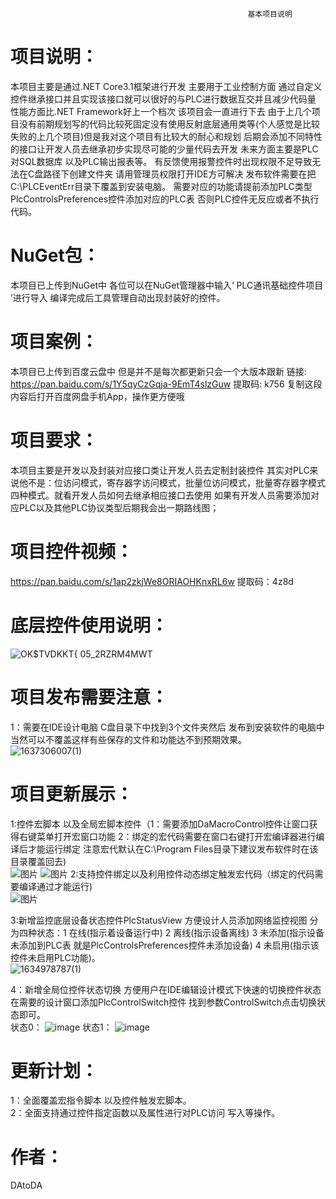                                                          基本项目说明        
# 项目说明：
   本项目主要是通过.NET Core3.1框架进行开发 主要用于工业控制方面 通过自定义控件继承接口并且实现该接口就可以很好的与PLC进行数据互交并且减少代码量 性能方面比.NET Framework好上一个档次
   该项目会一直进行下去 由于上几个项目没有前期规划写的代码比较死固定没有使用反射底层通用类等(个人感觉是比较失败的上几个项目)但是我对这个项目有比较大的耐心和规划 
   后期会添加不同特性的接口让开发人员去继承初步实现尽可能的少量代码去开发  未来方面主要是PLC对SQL数据库 以及PLC输出报表等。
   有反馈使用报警控件时出现权限不足导致无法在C盘路径下创建文件夹 请用管理员权限打开IDE方可解决 发布软件需要在把C:\PLCEventErr目录下覆盖到安装电脑。
   需要对应的功能请提前添加PLC类型PlcControlsPreferences控件添加对应的PLC表 否则PLC控件无反应或者不执行代码。  
# NuGet包：
   本项目已上传到NuGet中 各位可以在NuGet管理器中输入‘ PLC通讯基础控件项目 ’进行导入 编译完成后工具管理自动出现封装好的控件。
# 项目案例：
   本项目已上传到百度云盘中 但是并不是每次都更新只会一个大版本跟新 链接: https://pan.baidu.com/s/1Y5qyCzGqja-9EmT4slzGuw 提取码: k756 复制这段内容后打开百度网盘手机App，操作更方便哦
# 项目要求：
   本项目主要是开发以及封装对应接口类让开发人员去定制封装控件 其实对PLC来说他不是：位访问模式，寄存器字访问模式，批量位访问模式，批量寄存器字模式 四种模式。就看开发人员如何去继承相应接口去使用
   如果有开发人员需要添加对应PLC以及其他PLC协议类型后期我会出一期路线图；  
   
 # 项目控件视频：
 https://pan.baidu.com/s/1ap2zkjWe8ORIAOHKnxRL6w 提取码：4z8d
# 底层控件使用说明：   
 ![OK$TVDKKT{ 05_2RZRM4MWT](https://user-images.githubusercontent.com/60955669/132943726-6ff58945-6766-4f99-a40f-403cd41b0dba.png)
# 项目发布需要注意：
1：需要在IDE设计电脑 C盘目录下中找到3个文件夹然后 发布到安装软件的电脑中  当然可以不覆盖这样有些保存的文件和功能达不到预期效果。  
 ![1637306007(1)](https://user-images.githubusercontent.com/60955669/142580797-c298a9cb-4dbb-4e61-9793-f5b1eb6a8d43.png)  

# 项目更新展示：
1:控件宏脚本 以及全局宏脚本控件（1：需要添加DaMacroControl控件让窗口获得右键菜单打开宏窗口功能 2：绑定的宏代码需要在窗口右键打开宏编译器进行编译后才能运行绑定 注意宏代默认在C:\Program Files目录下建议发布软件时在该目录覆盖回去)  
![图片](https://user-images.githubusercontent.com/60955669/142577081-b05a7c98-e07d-40a3-9303-ab2bafffc7de.png)
![图片](https://user-images.githubusercontent.com/60955669/142577129-2a109e91-8290-4a02-90b4-a5af1ec47d83.png)
2:支持控件绑定以及利用控件动态绑定触发宏代码（绑定的代码需要编译通过才能运行)  
![图片](https://user-images.githubusercontent.com/60955669/142577296-c868b2f2-e780-4125-8e4e-2109ba8e006b.png)

3:新增监控底层设备状态控件PlcStatusView 方便设计人员添加网络监控视图 分为四种状态：1 在线(指示着设备运行中) 2 离线(指示设备离线) 3 未添加(指示设备未添加到PLC表 就是PlcControlsPreferences控件未添加设备) 4 未启用(指示该控件未启用PLC功能)。  
![1634978787(1)](https://user-images.githubusercontent.com/60955669/138549760-7e6c1632-0e76-4714-a564-dd8fb4242e96.png)

4：新增全局位控件状态切换 方便用户在IDE编辑设计模式下快速的切换控件状态 在需要的设计窗口添加PlcControlSwitch控件 找到参数ControlSwitch点击切换状态即可。  
  状态0：
 ![image](https://user-images.githubusercontent.com/60955669/137632715-0c74c336-2ba8-4968-9866-09ac33693cde.png)
  状态1：
 ![image](https://user-images.githubusercontent.com/60955669/137632738-238bb3f4-0f05-4a79-8a52-28cb7f9c7e2c.png)
# 更新计划：
1：全面覆盖宏指令脚本 以及控件触发宏脚本。  
2：全面支持通过控件指定函数以及属性进行对PLC访问 写入等操作。   
# 作者：
DAtoDA
